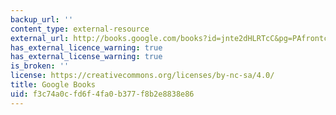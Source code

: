 ```yaml
---
backup_url: ''
content_type: external-resource
external_url: http://books.google.com/books?id=jnte2dHLRTcC&pg=PAfrontcover
has_external_licence_warning: true
has_external_license_warning: true
is_broken: ''
license: https://creativecommons.org/licenses/by-nc-sa/4.0/
title: Google Books
uid: f3c74a0c-fd6f-4fa0-b377-f8b2e8838e86
---
```

